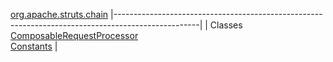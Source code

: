 [org.apache.struts.chain](../../../../org/apache/struts/chain/package-summary.html.md)
|---------------------------------------------------------------------------------------------------|
| Classes                                                                                           
  [ComposableRequestProcessor](ComposableRequestProcessor.html.md "class in org.apache.struts.chain")  
  [Constants](Constants.html.md "class in org.apache.struts.chain")                                    |


